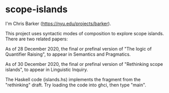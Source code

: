 # scope-islands

I'm Chris Barker (https://nyu.edu/projects/barker).

This project uses syntactic modes of composition to explore scope islands.  There are two related papers:

As of 28 December 2020, the final or prefinal version of "The logic of Quantifier Raising", to appear in Semantics and Pragmatics.

As of 30 December 2020, the final or prefinal version of "Rethinking scope islands", to appear in Linguistic Inquiry.

The Haskell code (islands.hs) implements the fragment from the "rethinking" draft.  Try loading the code into ghci, then type "main".
